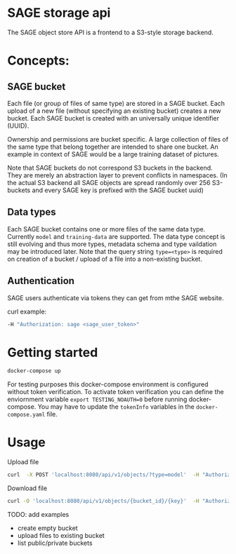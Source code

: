 # SAGE storage api


The SAGE object store API is a frontend to a S3-style storage backend.

# Concepts:

## SAGE bucket

Each file (or group of files of same type) are stored in a SAGE bucket. Each upload of a new file (without specifying an existing bucket) creates a new bucket. Each SAGE bucket is created with an universally unique identifier (UUID).

Ownership and permissions are bucket specific. A large collection of files of the same type that belong together are intended to share one bucket. An example in context of SAGE would be a large training dataset of pictures. 

Note that SAGE buckets do not correspond S3 buckets in the backend. They are merely an abstraction layer to prevent conflicts in namespaces. (In the actual S3 backend all SAGE objects are spread randomly over 256 S3-buckets and every SAGE key is prefixed with the SAGE bucket uuid)

## Data types

Each SAGE bucket contains one or more files of the same data type. Currently `model` and `training-data` are supported. The data type concept is still evolving and thus more types, metadata schema and type vaildation may be introduced later.
Note that the query string `type=<type>` is required on creation of a bucket / upload of a file into a non-existing bucket.


## Authentication 

SAGE users authenticate via tokens they can get from mthe SAGE website.

curl example:
```bash
-H "Authorization: sage <sage_user_token>"
```




# Getting started

```bash
docker-compose up
```

For testing purposes this docker-compose environment is configured without token verification. To activate token verification you can define the enviornment variable `export TESTING_NOAUTH=0` before running docker-compose. You may have to update the `tokenInfo` variables in the `docker-compose.yaml` file.

# Usage

Upload file
```bash
curl  -X POST 'localhost:8080/api/v1/objects/?type=model'  -H "Authorization: sage <sage_user_token>" -F 'file=@<filename>'
```

Download file
```bash
curl -O 'localhost:8080/api/v1/objects/{bucket_id}/{key}'  -H "Authorization: sage <sage_user_token>" 
```

TODO: add examples

- create empty bucket
- upload files to existing bucket
- list public/private buckets 

